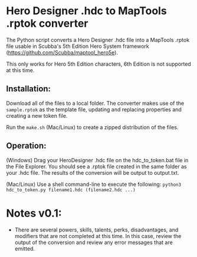 # Hero Designer .hdc to MapTools .rptok converter

The Python script converts a Hero Designer .hdc file into a MapTools .rptok file usable in Scubba's 5th Edition Hero System framework (https://github.com/Scubba/maptool_hero5e).

This only works for Hero 5th Edition characters, 6th Edition is not supported at this time.

## Installation:
Download all of the files to a local folder.  The converter makes use of the `sample.rptok` as the template file, updating and replacing properties and creating a new token file.

Run the `make.sh` (Mac/Linux) to create a zipped distribution of the files.

## Operation:

(Windows) Drag your HeroDesigner .hdc file on the hdc_to_token.bat file in the File Explorer.  You should see a .rptok file created in the same folder as your .hdc file.  The results of the conversion will be output to output.txt.

(Mac/Linux) Use a shell command-line to execute the following:
  `python3 hdc_to_token.py filename1.hdc (filename2.hdc ...)`

# Notes v0.1:
- There are several powers, skills, talents, perks, disadvantages, and modifiers that are not completed at this time.  In this case, review the output of the conversion and review any error messages that are emitted.
